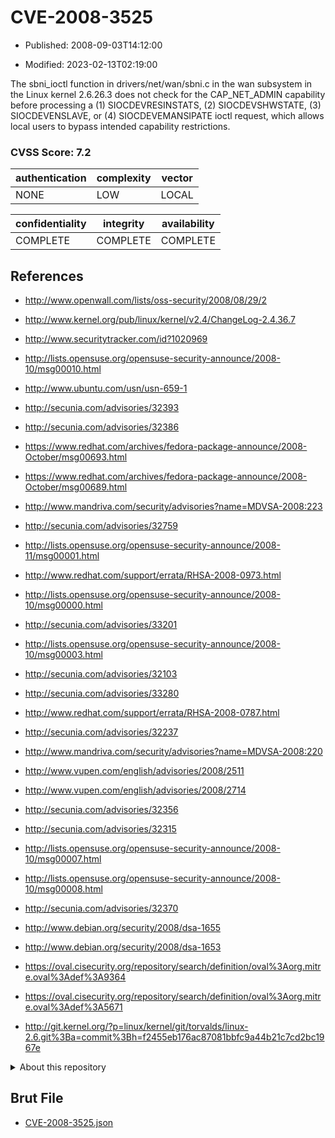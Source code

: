 # CVE-2008-3525

- Published: 2008-09-03T14:12:00

- Modified: 2023-02-13T02:19:00

The sbni_ioctl function in drivers/net/wan/sbni.c in the wan subsystem in the Linux kernel 2.6.26.3 does not check for the CAP_NET_ADMIN capability before processing a (1) SIOCDEVRESINSTATS, (2) SIOCDEVSHWSTATE, (3) SIOCDEVENSLAVE, or (4) SIOCDEVEMANSIPATE ioctl request, which allows local users to bypass intended capability restrictions.

### CVSS Score: **7.2**

| authentication | complexity | vector |
| --- | --- | --- |
| NONE | LOW | LOCAL |

| confidentiality | integrity | availability |
| --- | --- | --- |
| COMPLETE | COMPLETE | COMPLETE |

## References

* http://www.openwall.com/lists/oss-security/2008/08/29/2

* http://www.kernel.org/pub/linux/kernel/v2.4/ChangeLog-2.4.36.7

* http://www.securitytracker.com/id?1020969

* http://lists.opensuse.org/opensuse-security-announce/2008-10/msg00010.html

* http://www.ubuntu.com/usn/usn-659-1

* http://secunia.com/advisories/32393

* http://secunia.com/advisories/32386

* https://www.redhat.com/archives/fedora-package-announce/2008-October/msg00693.html

* https://www.redhat.com/archives/fedora-package-announce/2008-October/msg00689.html

* http://www.mandriva.com/security/advisories?name=MDVSA-2008:223

* http://secunia.com/advisories/32759

* http://lists.opensuse.org/opensuse-security-announce/2008-11/msg00001.html

* http://www.redhat.com/support/errata/RHSA-2008-0973.html

* http://lists.opensuse.org/opensuse-security-announce/2008-10/msg00000.html

* http://secunia.com/advisories/33201

* http://lists.opensuse.org/opensuse-security-announce/2008-10/msg00003.html

* http://secunia.com/advisories/32103

* http://secunia.com/advisories/33280

* http://www.redhat.com/support/errata/RHSA-2008-0787.html

* http://secunia.com/advisories/32237

* http://www.mandriva.com/security/advisories?name=MDVSA-2008:220

* http://www.vupen.com/english/advisories/2008/2511

* http://www.vupen.com/english/advisories/2008/2714

* http://secunia.com/advisories/32356

* http://secunia.com/advisories/32315

* http://lists.opensuse.org/opensuse-security-announce/2008-10/msg00007.html

* http://lists.opensuse.org/opensuse-security-announce/2008-10/msg00008.html

* http://secunia.com/advisories/32370

* http://www.debian.org/security/2008/dsa-1655

* http://www.debian.org/security/2008/dsa-1653

* https://oval.cisecurity.org/repository/search/definition/oval%3Aorg.mitre.oval%3Adef%3A9364

* https://oval.cisecurity.org/repository/search/definition/oval%3Aorg.mitre.oval%3Adef%3A5671

* http://git.kernel.org/?p=linux/kernel/git/torvalds/linux-2.6.git%3Ba=commit%3Bh=f2455eb176ac87081bbfc9a44b21c7cd2bc1967e

<details>
<summary>About this repository</summary> 

  This repository is part of the project [Live Hack CVE](https://github.com/Live-Hack-CVE). Main website can be found [www.live-hack.org](https://www.live-hack.org) 
  
  Made by [Sn0wAlice](https://github.com/Sn0wAlice) for the people that care about security and need to have a feed of the latest CVEs. Hope you enjoy it, don't forget to star the repo and follow me on [Twitter](https://twitter.com/Sn0wAlice) and [Github](https://github.com/Sn0wAlice). And that is my [personnal website](https://www.alice-snow.me/)

  - [Home Page](https://github.com/Live-Hack-CVE)
  - [Framework](https://github.com/Live-Hack-CVE/cve-framework)
  - [CVE database](https://github.com/Live-Hack-CVE/full_database)
  - [Changelog](https://github.com/Live-Hack-CVE/Changelog)
</details>

## Brut File

* [CVE-2008-3525.json](https://raw.githubusercontent.com/Live-Hack-CVE/full_database/main/cves/2008/CVE-2008-3525.json)

